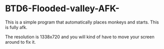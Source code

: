 # BTD6-Flooded-valley-AFK-
This is a simple program that automatically places monkeys and starts. This is fully afk.

The resolution is 1338x720 and you will kind of have to move your screen around to fix it.
